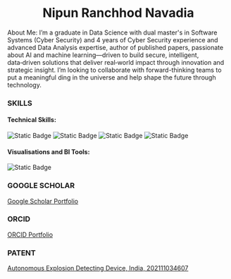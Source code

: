 <h1 align="center">Nipun Ranchhod Navadia</h1>

About Me: I’m a graduate in Data Science with dual master's in Software Systems (Cyber Security) and 4 years of Cyber Security experience and advanced Data Analysis expertise, author of published papers, passionate about AI and machine learning—driven to build secure, intelligent, data‑driven solutions that deliver real‑world impact through innovation and strategic insight. I’m looking to collaborate with forward-thinking teams to put a meaningful ding in the universe and help shape the future through technology.
 
### SKILLS
#### Technical Skills: 
<img alt="Static Badge" src="https://camo.githubusercontent.com/8a881dcf60e426b18b95d5a46f1794bd271c3d3bec83ac59a804ade12466fedc/68747470733a2f2f696d672e736869656c64732e696f2f62616467652f4c616e67756167652d507974686f6e2d3337373641423f7374796c653d666c61742d737175617265266c6f676f3d707974686f6e266c6f676f436f6c6f723d7768697465"> <img alt="Static Badge" src="https://camo.githubusercontent.com/3a0ea6374046ea6527bacace1a0bb4834ecdb540461fffb00a6ee8f39c7034df/68747470733a2f2f696d672e736869656c64732e696f2f62616467652f4c6962726172792d5363696b69742d2d6c6561726e2d4637393331453f7374796c653d666c61742d737175617265266c6f676f3d7363696b69742d6c6561726e266c6f676f436f6c6f723d7768697465">
<img alt="Static Badge" src= https://camo.githubusercontent.com/b3a02c70b03d9bda391aa489cb43029df408dc1194f7b4c04031db8813e4cc43/68747470733a2f2f696d672e736869656c64732e696f2f62616467652f4c6962726172792d50616e6461732d3135303435383f7374796c653d666c61742d737175617265266c6f676f3d70616e646173266c6f676f436f6c6f723d7768697465>
<img alt="Static Badge" src=https://camo.githubusercontent.com/ba631fc47058c14502b29b441a403fc0986e012ac2912d16d31b614782b15eef/68747470733a2f2f696d672e736869656c64732e696f2f62616467652f4c6962726172792d4e756d50792d3031333234333f7374796c653d666c61742d737175617265266c6f676f3d6e756d7079266c6f676f436f6c6f723d7768697465>


#### Visualisations and BI Tools:
<img alt="Static Badge" src="https://camo.githubusercontent.com/0350afbf1a971ce21c8a49b86f8632d4f3a46d397f6f9bf078050bbc677a9045/68747470733a2f2f696d672e736869656c64732e696f2f62616467652f546f6f6c2d4d53253230457863656c2d3231373334363f7374796c653d666c61742d737175617265266c6f676f3d6d6963726f736f66742d657863656c266c6f676f436f6c6f723d7768697465">

### GOOGLE SCHOLAR
<a href='https://scholar.google.com/citations?hl=en&user=3ssD8r8AAAAJ'>Google Scholar Portfolio</a>
                                                                  
### ORCID
<a href='https://orcid.org/0000-0001-7320-7959'>ORCID Portfolio</a>

### PATENT 
<a href='https://iprsearch.ipindia.gov.in/RQStatus/PatentCertificatePDF.aspxAppNo=MjAyMTExMDM0NjA3&FullPath=LVBhdGVudENlcnRpZmljYXRlMDktMTItMjAyNC5wZGY='>Autonomous Explosion Detecting Device, India, 202111034607</a>


